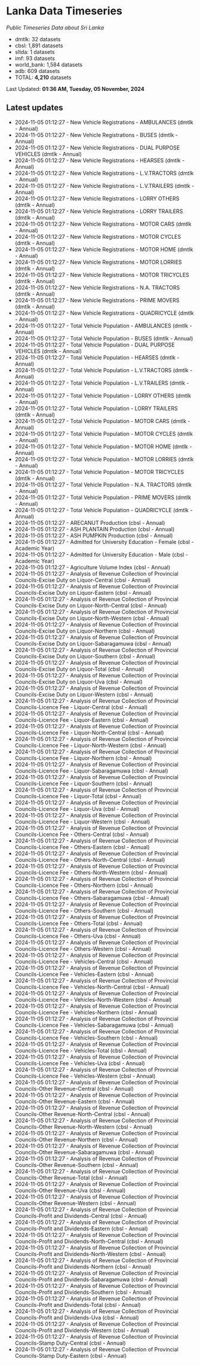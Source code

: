 # Lanka Data Timeseries
*Public Timeseries Data about Sri Lanka*

* dmtlk: 32 datasets
* cbsl: 1,891 datasets
* sltda: 1 datasets
* imf: 93 datasets
* world_bank: 1,584 datasets
* adb: 609 datasets
* TOTAL: **4,210** datasets

Last Updated: **01:36 AM, Tuesday, 05 November, 2024**

## Latest updates

* 2024-11-05 01:12:27 - New Vehicle Registrations - AMBULANCES (dmtlk - Annual)
* 2024-11-05 01:12:27 - New Vehicle Registrations - BUSES (dmtlk - Annual)
* 2024-11-05 01:12:27 - New Vehicle Registrations - DUAL PURPOSE VEHICLES (dmtlk - Annual)
* 2024-11-05 01:12:27 - New Vehicle Registrations - HEARSES (dmtlk - Annual)
* 2024-11-05 01:12:27 - New Vehicle Registrations - L.V.TRACTORS (dmtlk - Annual)
* 2024-11-05 01:12:27 - New Vehicle Registrations - L.V.TRAILERS (dmtlk - Annual)
* 2024-11-05 01:12:27 - New Vehicle Registrations - LORRY OTHERS (dmtlk - Annual)
* 2024-11-05 01:12:27 - New Vehicle Registrations - LORRY TRAILERS (dmtlk - Annual)
* 2024-11-05 01:12:27 - New Vehicle Registrations - MOTOR CARS (dmtlk - Annual)
* 2024-11-05 01:12:27 - New Vehicle Registrations - MOTOR CYCLES (dmtlk - Annual)
* 2024-11-05 01:12:27 - New Vehicle Registrations - MOTOR HOME (dmtlk - Annual)
* 2024-11-05 01:12:27 - New Vehicle Registrations - MOTOR LORRIES (dmtlk - Annual)
* 2024-11-05 01:12:27 - New Vehicle Registrations - MOTOR TRICYCLES (dmtlk - Annual)
* 2024-11-05 01:12:27 - New Vehicle Registrations - N.A. TRACTORS (dmtlk - Annual)
* 2024-11-05 01:12:27 - New Vehicle Registrations - PRIME MOVERS (dmtlk - Annual)
* 2024-11-05 01:12:27 - New Vehicle Registrations - QUADRICYCLE (dmtlk - Annual)
* 2024-11-05 01:12:27 - Total Vehicle Population - AMBULANCES (dmtlk - Annual)
* 2024-11-05 01:12:27 - Total Vehicle Population - BUSES (dmtlk - Annual)
* 2024-11-05 01:12:27 - Total Vehicle Population - DUAL PURPOSE VEHICLES (dmtlk - Annual)
* 2024-11-05 01:12:27 - Total Vehicle Population - HEARSES (dmtlk - Annual)
* 2024-11-05 01:12:27 - Total Vehicle Population - L.V.TRACTORS (dmtlk - Annual)
* 2024-11-05 01:12:27 - Total Vehicle Population - L.V.TRAILERS (dmtlk - Annual)
* 2024-11-05 01:12:27 - Total Vehicle Population - LORRY OTHERS (dmtlk - Annual)
* 2024-11-05 01:12:27 - Total Vehicle Population - LORRY TRAILERS (dmtlk - Annual)
* 2024-11-05 01:12:27 - Total Vehicle Population - MOTOR CARS (dmtlk - Annual)
* 2024-11-05 01:12:27 - Total Vehicle Population - MOTOR CYCLES (dmtlk - Annual)
* 2024-11-05 01:12:27 - Total Vehicle Population - MOTOR HOME (dmtlk - Annual)
* 2024-11-05 01:12:27 - Total Vehicle Population - MOTOR LORRIES (dmtlk - Annual)
* 2024-11-05 01:12:27 - Total Vehicle Population - MOTOR TRICYCLES (dmtlk - Annual)
* 2024-11-05 01:12:27 - Total Vehicle Population - N.A. TRACTORS (dmtlk - Annual)
* 2024-11-05 01:12:27 - Total Vehicle Population - PRIME MOVERS (dmtlk - Annual)
* 2024-11-05 01:12:27 - Total Vehicle Population - QUADRICYCLE (dmtlk - Annual)
* 2024-11-05 01:12:27 - ARECANUT Production (cbsl - Annual)
* 2024-11-05 01:12:27 - ASH PLANTAIN Production (cbsl - Annual)
* 2024-11-05 01:12:27 - ASH PUMPKIN Production (cbsl - Annual)
* 2024-11-05 01:12:27 - Admitted for University Education - Female (cbsl - Academic Year)
* 2024-11-05 01:12:27 - Admitted for University Education - Male (cbsl - Academic Year)
* 2024-11-05 01:12:27 - Agriculture Volume Index (cbsl - Annual)
* 2024-11-05 01:12:27 - Analysis of Revenue Collection of Provincial Councils-Excise Duty on Liquor-Central (cbsl - Annual)
* 2024-11-05 01:12:27 - Analysis of Revenue Collection of Provincial Councils-Excise Duty on Liquor-Eastern (cbsl - Annual)
* 2024-11-05 01:12:27 - Analysis of Revenue Collection of Provincial Councils-Excise Duty on Liquor-North-Central (cbsl - Annual)
* 2024-11-05 01:12:27 - Analysis of Revenue Collection of Provincial Councils-Excise Duty on Liquor-North-Western (cbsl - Annual)
* 2024-11-05 01:12:27 - Analysis of Revenue Collection of Provincial Councils-Excise Duty on Liquor-Northern (cbsl - Annual)
* 2024-11-05 01:12:27 - Analysis of Revenue Collection of Provincial Councils-Excise Duty on Liquor-Sabaragamuwa (cbsl - Annual)
* 2024-11-05 01:12:27 - Analysis of Revenue Collection of Provincial Councils-Excise Duty on Liquor-Southern (cbsl - Annual)
* 2024-11-05 01:12:27 - Analysis of Revenue Collection of Provincial Councils-Excise Duty on Liquor-Total (cbsl - Annual)
* 2024-11-05 01:12:27 - Analysis of Revenue Collection of Provincial Councils-Excise Duty on Liquor-Uva (cbsl - Annual)
* 2024-11-05 01:12:27 - Analysis of Revenue Collection of Provincial Councils-Excise Duty on Liquor-Western (cbsl - Annual)
* 2024-11-05 01:12:27 - Analysis of Revenue Collection of Provincial Councils-Licence Fee - Liquor-Central (cbsl - Annual)
* 2024-11-05 01:12:27 - Analysis of Revenue Collection of Provincial Councils-Licence Fee - Liquor-Eastern (cbsl - Annual)
* 2024-11-05 01:12:27 - Analysis of Revenue Collection of Provincial Councils-Licence Fee - Liquor-North-Central (cbsl - Annual)
* 2024-11-05 01:12:27 - Analysis of Revenue Collection of Provincial Councils-Licence Fee - Liquor-North-Western (cbsl - Annual)
* 2024-11-05 01:12:27 - Analysis of Revenue Collection of Provincial Councils-Licence Fee - Liquor-Northern (cbsl - Annual)
* 2024-11-05 01:12:27 - Analysis of Revenue Collection of Provincial Councils-Licence Fee - Liquor-Sabaragamuwa (cbsl - Annual)
* 2024-11-05 01:12:27 - Analysis of Revenue Collection of Provincial Councils-Licence Fee - Liquor-Southern (cbsl - Annual)
* 2024-11-05 01:12:27 - Analysis of Revenue Collection of Provincial Councils-Licence Fee - Liquor-Total (cbsl - Annual)
* 2024-11-05 01:12:27 - Analysis of Revenue Collection of Provincial Councils-Licence Fee - Liquor-Uva (cbsl - Annual)
* 2024-11-05 01:12:27 - Analysis of Revenue Collection of Provincial Councils-Licence Fee - Liquor-Western (cbsl - Annual)
* 2024-11-05 01:12:27 - Analysis of Revenue Collection of Provincial Councils-Licence Fee - Others-Central (cbsl - Annual)
* 2024-11-05 01:12:27 - Analysis of Revenue Collection of Provincial Councils-Licence Fee - Others-Eastern (cbsl - Annual)
* 2024-11-05 01:12:27 - Analysis of Revenue Collection of Provincial Councils-Licence Fee - Others-North-Central (cbsl - Annual)
* 2024-11-05 01:12:27 - Analysis of Revenue Collection of Provincial Councils-Licence Fee - Others-North-Western (cbsl - Annual)
* 2024-11-05 01:12:27 - Analysis of Revenue Collection of Provincial Councils-Licence Fee - Others-Northern (cbsl - Annual)
* 2024-11-05 01:12:27 - Analysis of Revenue Collection of Provincial Councils-Licence Fee - Others-Sabaragamuwa (cbsl - Annual)
* 2024-11-05 01:12:27 - Analysis of Revenue Collection of Provincial Councils-Licence Fee - Others-Southern (cbsl - Annual)
* 2024-11-05 01:12:27 - Analysis of Revenue Collection of Provincial Councils-Licence Fee - Others-Total (cbsl - Annual)
* 2024-11-05 01:12:27 - Analysis of Revenue Collection of Provincial Councils-Licence Fee - Others-Uva (cbsl - Annual)
* 2024-11-05 01:12:27 - Analysis of Revenue Collection of Provincial Councils-Licence Fee - Others-Western (cbsl - Annual)
* 2024-11-05 01:12:27 - Analysis of Revenue Collection of Provincial Councils-Licence Fee - Vehicles-Central (cbsl - Annual)
* 2024-11-05 01:12:27 - Analysis of Revenue Collection of Provincial Councils-Licence Fee - Vehicles-Eastern (cbsl - Annual)
* 2024-11-05 01:12:27 - Analysis of Revenue Collection of Provincial Councils-Licence Fee - Vehicles-North-Central (cbsl - Annual)
* 2024-11-05 01:12:27 - Analysis of Revenue Collection of Provincial Councils-Licence Fee - Vehicles-North-Western (cbsl - Annual)
* 2024-11-05 01:12:27 - Analysis of Revenue Collection of Provincial Councils-Licence Fee - Vehicles-Northern (cbsl - Annual)
* 2024-11-05 01:12:27 - Analysis of Revenue Collection of Provincial Councils-Licence Fee - Vehicles-Sabaragamuwa (cbsl - Annual)
* 2024-11-05 01:12:27 - Analysis of Revenue Collection of Provincial Councils-Licence Fee - Vehicles-Southern (cbsl - Annual)
* 2024-11-05 01:12:27 - Analysis of Revenue Collection of Provincial Councils-Licence Fee - Vehicles-Total (cbsl - Annual)
* 2024-11-05 01:12:27 - Analysis of Revenue Collection of Provincial Councils-Licence Fee - Vehicles-Uva (cbsl - Annual)
* 2024-11-05 01:12:27 - Analysis of Revenue Collection of Provincial Councils-Licence Fee - Vehicles-Western (cbsl - Annual)
* 2024-11-05 01:12:27 - Analysis of Revenue Collection of Provincial Councils-Other Revenue-Central (cbsl - Annual)
* 2024-11-05 01:12:27 - Analysis of Revenue Collection of Provincial Councils-Other Revenue-Eastern (cbsl - Annual)
* 2024-11-05 01:12:27 - Analysis of Revenue Collection of Provincial Councils-Other Revenue-North-Central (cbsl - Annual)
* 2024-11-05 01:12:27 - Analysis of Revenue Collection of Provincial Councils-Other Revenue-North-Western (cbsl - Annual)
* 2024-11-05 01:12:27 - Analysis of Revenue Collection of Provincial Councils-Other Revenue-Northern (cbsl - Annual)
* 2024-11-05 01:12:27 - Analysis of Revenue Collection of Provincial Councils-Other Revenue-Sabaragamuwa (cbsl - Annual)
* 2024-11-05 01:12:27 - Analysis of Revenue Collection of Provincial Councils-Other Revenue-Southern (cbsl - Annual)
* 2024-11-05 01:12:27 - Analysis of Revenue Collection of Provincial Councils-Other Revenue-Total (cbsl - Annual)
* 2024-11-05 01:12:27 - Analysis of Revenue Collection of Provincial Councils-Other Revenue-Uva (cbsl - Annual)
* 2024-11-05 01:12:27 - Analysis of Revenue Collection of Provincial Councils-Other Revenue-Western (cbsl - Annual)
* 2024-11-05 01:12:27 - Analysis of Revenue Collection of Provincial Councils-Profit and Dividends-Central (cbsl - Annual)
* 2024-11-05 01:12:27 - Analysis of Revenue Collection of Provincial Councils-Profit and Dividends-Eastern (cbsl - Annual)
* 2024-11-05 01:12:27 - Analysis of Revenue Collection of Provincial Councils-Profit and Dividends-North-Central (cbsl - Annual)
* 2024-11-05 01:12:27 - Analysis of Revenue Collection of Provincial Councils-Profit and Dividends-North-Western (cbsl - Annual)
* 2024-11-05 01:12:27 - Analysis of Revenue Collection of Provincial Councils-Profit and Dividends-Northern (cbsl - Annual)
* 2024-11-05 01:12:27 - Analysis of Revenue Collection of Provincial Councils-Profit and Dividends-Sabaragamuwa (cbsl - Annual)
* 2024-11-05 01:12:27 - Analysis of Revenue Collection of Provincial Councils-Profit and Dividends-Southern (cbsl - Annual)
* 2024-11-05 01:12:27 - Analysis of Revenue Collection of Provincial Councils-Profit and Dividends-Total (cbsl - Annual)
* 2024-11-05 01:12:27 - Analysis of Revenue Collection of Provincial Councils-Profit and Dividends-Uva (cbsl - Annual)
* 2024-11-05 01:12:27 - Analysis of Revenue Collection of Provincial Councils-Profit and Dividends-Western (cbsl - Annual)
* 2024-11-05 01:12:27 - Analysis of Revenue Collection of Provincial Councils-Stamp Duty-Central (cbsl - Annual)
* 2024-11-05 01:12:27 - Analysis of Revenue Collection of Provincial Councils-Stamp Duty-Eastern (cbsl - Annual)